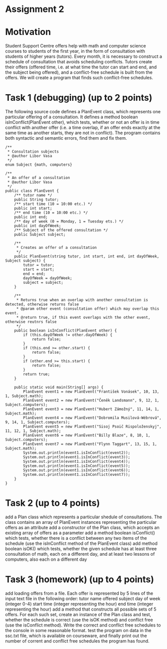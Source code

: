 # Assignment 2
# Motivation
Student Support Centre offers help with math and computer science courses to students of the first year, in the form of consultation with students of higher years (tutors). Every month, it is necessary to construct a schedule of consultation that avoids scheduling conflicts. Tutors create their offers (offered time, i.e. at what time the tutor can start and end, and the subject being offered), and a conflict-free schedule is built from the offers. We will create a program that finds such conflict-free schedules.

# Task 1 (debugging) (up to 2 points)
The following source code defines a PlanEvent class, which represents one particular offering of a consultation. It defines a method boolean isInConflict(PlanEvent other), which tests, whether or not an offer is in time conflict with another offer (i.e. a time overlap, if an offer ends exactly at the same time as another starts, they are not in conflict). The program contains both syntactic and semantic errors, find them and fix them.

```
/**
 * Consultation subjects
 * @author Libor Vasa
 */
enum Subject {math, computers}

/**
 * An offer of a consultation
 * @author Libor Vasa
 */
public class PlanEvent {
	/** tutor name */
	public String tutor;
	/** start time (10 = 10:00 etc.) */
	public int start;
	/** end time (10 = 10:00 etc.) */
	public int end;
	/** day of week (0 = Monday, 1 = Tuesday ets.) */
	public int dayOfWeek; 
	/** Subject of the offered consultation */
	public Subject subject;
	
	/**
	 * Creates an offer of a consultation
	 */
	public PlanEvent(string tutor, int start, int end, int dayOfWeek, Subject subject) {
		tutor = tutor;
		start = start;
		end = end;
		dayOfWeek = dayOfWeek;
		subject = subject;				
	}
	
	/**
	 * Returns true when an overlap with another consultation is detected, otherwise returns false
	 * @param other event (consultation offer) which may overlap this event.
	 * @return true, if this event overlaps with the other event, otherwise reutnrs false
	 */
	public boolean isInConflict(PlanEvent other) {
		if (this.dayOfWeek != other.dayOfWeek) {
			return false;
		}
		if (this.end >= other.start) {
			return false;
		}
		if (other.end >= this.start) {
			return false;
		}
		return true;
	}
	
	public static void main(String[] args) {
		PlanEvent event1 = new PlanEvent("František Vonásek", 10, 13, 1, Subject.math);
		PlanEvent event2 = new PlanEvent("Čeněk Landsmann", 9, 12, 1, Subject.computers);
		PlanEvent event3 = new PlanEvent("Hubert Zámožný", 11, 14, 1, Subject.math);
		PlanEvent event4 = new PlanEvent("Dobromila Musilová-Wébrová", 9, 14, 1, Subject.computers);
		PlanEvent event5 = new PlanEvent("Sisoj Psoič Rispoloženskyj", 11, 12, 1, Subject.math);
		PlanEvent event6 = new PlanEvent("Billy Blaze", 8, 10, 1, Subject.computers);
		PlanEvent event7 = new PlanEvent("Flynn Taggart", 13, 15, 1, Subject.math);
		System.out.println(event1.isInConflict(event2));			
		System.out.println(event1.isInConflict(event3));
		System.out.println(event1.isInConflict(event4));
		System.out.println(event1.isInConflict(event5));
		System.out.println(event1.isInConflict(event6));
		System.out.println(event1.isInConflict(event7));
	}
}
```

# Task 2 (up to 4 points)
add a Plan class which represents a particular shedule of consultations. The class contains an array of PlanEvent instances representing the particular offers as an attribute
add a constructor of the Plan class, which accepts an existing array of offers as a parameter
add a method boolean isConflict() which tests, whether there is a conflict between any two items of the schedule (use the isInConflict method of the PlanEvent class)
add method boolean isOK() which tests, whether the given schedule has at least three consultation of math, each on a different day, and at least two lessons of computers, also each on a different day
# Task 3 (homework) (up to 4 points)
add loading offers from a file. Each offer is represented by 5 lines of the input text file in the following order:
tutor name
offered subject
day of week (integer 0-4)
start time (integer representing the hour)
end time (integer representing the hour)
add a method that constructs all possible sets of 5 offers. For each such set, create an instance of the Plan class and test, whether the schedule is correct (use the isOK method) and conflict free (use the isConflict method). Write the correct and conflict free schedules to the console in some reasonable format. 
test the program on data in the ssc.txt file, which is available on courseware, and finally print out the number of corrent and conflict free schedules the program has found.
